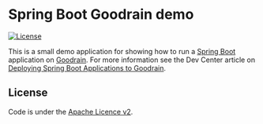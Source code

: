 # Spring Boot Goodrain demo

[![License](http://img.shields.io/:license-apache-blue.svg)](http://www.apache.org/licenses/LICENSE-2.0.html)

This is a small demo application for showing how to run a [Spring Boot](http://projects.spring.io/spring-boot/)
application on [Goodrain](https://www.goodrain.com). For more information see the Dev Center article on 
[Deploying Spring Boot Applications to Goodrain](https://www.rainbond.com/articles/deploying-spring-boot-apps-to-goodrain).

## License

Code is under the [Apache Licence v2](https://www.apache.org/licenses/LICENSE-2.0.txt).
